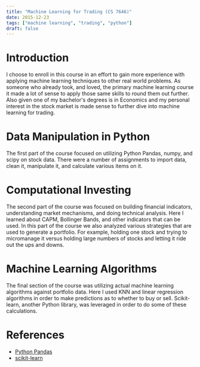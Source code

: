 ```yaml
---
title: "Machine Learning for Trading (CS 7646)"
date: 2015-12-23
tags: ["machine learning", "trading", "python"]
draft: false
---
```


# Introduction

I choose to enroll in this course in an effort to gain more experience with applying machine learning techniques to other real world problems. As someone who already took, and loved, the primary machine learning course it made a lot of sense to apply those same skills to round them out further. Also given one of my bachelor's degrees is in Economics and my personal interest in the stock market is made sense to further dive into machine learning for trading.

# Data Manipulation in Python

The first part of the course focused on utilizing Python Pandas, numpy, and scipy on stock data. There were a number of assignments to import data, clean it, manipulate it, and calculate various items on it.

# Computational Investing

The second part of the course was focused on building financial indicators, understanding market mechanisms, and doing technical analysis. Here I learned about CAPM, Bollinger Bands, and other indicators that can be used. In this part of the course we also analyzed various strategies that are used to generate a portfolio. For example, holding one stock and trying to micromanage it versus holding large numbers of stocks and letting it ride out the ups and downs.

# Machine Learning Algorithms

The final section of the course was utilizing actual machine learning algorithms against portfolio data. Here I used KNN and linear regression algorithms in order to make predictions as to whether to buy or sell. Scikit-learn, another Python library, was leveraged in order to do some of these calculations.

# References

* [Python Pandas](http://pandas.pydata.org/)
* [scikit-learn](http://scikit-learn.org/stable/index.html)
